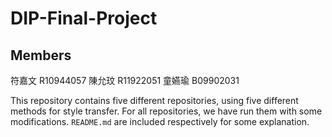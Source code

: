 # DIP-Final-Project

## Members
符嘉文 R10944057
陳允玟 R11922051
童嬿瑜 B09902031

This repository contains five different repositories, using five different methods for style transfer.
For all repositories, we have run them with some modifications.
`README.md` are included respectively for some explanation.